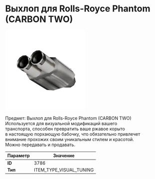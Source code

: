 # Выхлоп для Rolls-Royce Phantom (CARBON TWO)

![Item Image](../img/3786.webp?raw=true)

Предмет: Выхлоп для Rolls-Royce Phantom (CARBON TWO)<br>Используется для визуальной модификаций вашего<br>транспорта, способен превратить ваше ржавое корыто<br>в настоящую порхающую бабочку, что обязательно привлечет<br>внимание прохожих своим уникальным стилем и красотой.<br>Можно передавать и продавать.


| Параметр | Значение |
|----------|----------|
| **ID** | 3786 |
| **Тип** | ITEM_TYPE_VISUAL_TUNING |

